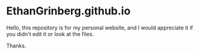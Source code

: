 # EthanGrinberg.github.io

Hello, this repository is for my personal website, and I would appreciate it if you didn't edit it or look at the files.

Thanks.
